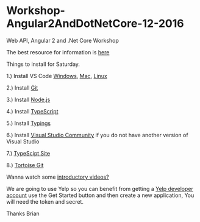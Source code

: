 # Workshop-Angular2AndDotNetCore-12-2016
Web API, Angular 2 and .Net Core Workshop


The best resource for information is [here](https://code.visualstudio.com/docs)


Things to install for Saturday.

1.) Install VS Code [Windows](https://code.visualstudio.com/docs/setup/windows), [Mac](https://code.visualstudio.com/docs/setup/mac), [Linux](https://code.visualstudio.com/docs/setup/linux)

2.) Install [Git](https://git-scm.com/download) 

3.) Install [Node.js](https://nodejs.org/en/)

4.) Install [TypeScript](http://www.typescriptlang.org/index.html#download-links)

5.) Install [Typings](https://github.com/typings/typings)

6.) Install [Visual Studio Community](https://www.visualstudio.com/post-download-vs/?sku=community&clcid=0x409&telem=ga) if you do not have another version of Visual Studio

7.) [TypeScipt Site](http://www.typescriptlang.org/play/index.html)

8.) [Tortoise Git](https://tortoisegit.org/download/)


Wanna watch some [introductory videos?](https://code.visualstudio.com/docs/introvideos/overview)


We are going to use Yelp so you can benefit from getting a [Yelp developer account](https://www.yelp.com/developers?country=US) use the Get Started button and then create a new application, You will need the token and secret.


Thanks 
Brian



